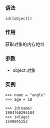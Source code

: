 ### 语法

```
id([object])
```

### 作用

获取对象的内存地址

### 参数

* object:对象

### 实例

```
>>> name = "angle"
>>> age = 18

>>> id(name)
1904760295184
>>> id(age)
1540845152
```



